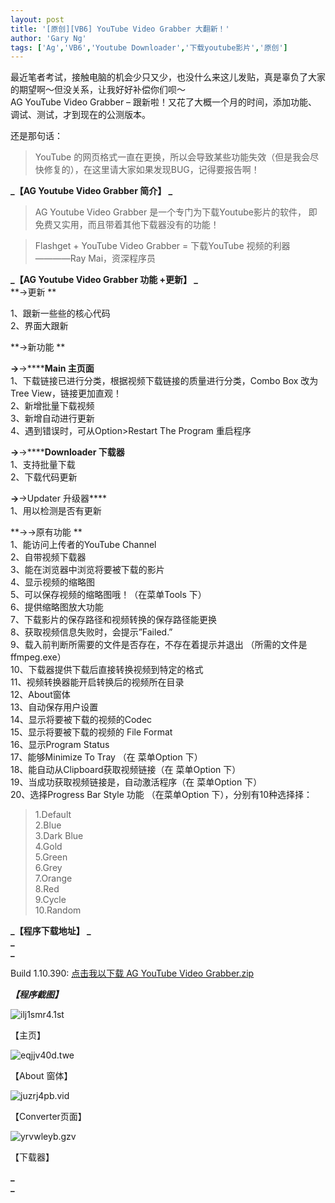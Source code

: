 ```yaml
---
layout: post
title: '[原创][VB6] YouTube Video Grabber 大翻新！'
author: 'Gary Ng'
tags: ['Ag','VB6','Youtube Downloader','下载youtube影片','原创']
---
```


最近笔者考试，接触电脑的机会少只又少，也没什么来这儿发贴，真是辜负了大家的期望啊～但没关系，让我好好补偿你们呗～  
AG YouTube Video Grabber – 跟新啦！又花了大概一个月的时间，添加功能、调试、测试，才到现在的公测版本。  
  
还是那句话：   


> YouTube 的网页格式一直在更换，所以会导致某些功能失效（但是我会尽快修复的），在这里请大家如果发现BUG，记得要报告啊！

**_【AG Youtube Video Grabber 简介】 _**  
  


> AG Youtube Video Grabber 是一个专门为下载Youtube影片的软件， 即免费又实用，而且带着其他下载器没有的功能！

> Flashget + YouTube Video Grabber = 下载YouTube 视频的利器   
————Ray Mai，资深程序员

**_【AG Youtube Video Grabber 功能 +更新】 _**  
**→更新 **  
  
1、跟新一些些的核心代码   
2、界面大跟新   
  
**→新功能 **  
  
**→**→******Main 主页面**  
1、下载链接已进行分类，根据视频下载链接的质量进行分类，Combo Box 改为Tree View，链接更加直观！  
2、新增批量下载视频  
3、新增自动进行更新  
4、遇到错误时，可从Option>Restart The Program 重启程序  
  
**→**→******Downloader 下载器**  
1、支持批量下载  
2、下载代码更新  
  
**→**→Updater 升级器****  
1、用以检测是否有更新  
  
**→→原有功能 **  
1、能访问上传者的YouTube Channel  
2、自带视频下载器  
3、能在浏览器中浏览将要被下载的影片  
4、显示视频的缩略图  
5、可以保存视频的缩略图哦！（在菜单Tools 下）  
6、提供缩略图放大功能  
7、下载影片的保存路径和视频转换的保存路径能更换  
8、获取视频信息失败时，会提示”Failed.”  
9、载入前判断所需要的文件是否存在，不存在着提示并退出 （所需的文件是ffmpeg.exe）  
10、下载器提供下载后直接转换视频到特定的格式  
11、视频转换器能开启转换后的视频所在目录  
12、About窗体  
13、自动保存用户设置  
14、显示将要被下载的视频的Codec  
15、显示将要被下载的视频的 File Format  
16、显示Program Status  
17、能够Minimize To Tray （在 菜单Option 下）  
18、能自动从Clipboard获取视频链接（在 菜单Option 下）  
19、当成功获取视频链接是，自动激活程序（在 菜单Option 下）  
20、选择Progress Bar Style 功能 （在菜单Option 下），分别有10种选择择：  


> 1.Default  
2.Blue  
3.Dark Blue  
4.Gold  
5.Green  
6.Grey  
7.Orange  
8.Red  
9.Cycle  
10.Random

**_【程序下载地址】 _**   
**_  
_**  


Build 1.10.390:  [点击我以下载 AG YouTube Video Grabber.zip](http://dl.dropbox.com/u/43619472/%E6%89%B9%E5%A4%84%E7%90%86/VB6/Youtube%20Downloader/AG%20Youtube%20Downloader%20-%20Build%201.10.390.zip)

    
**_【程序截图】_**   


![ilj1smr4.1st](http://lh3.ggpht.com/-gIG0Wgp2_eM/T8OHivUVchI/AAAAAAAABgQ/VWFsHzswFg4/ilj1smr4.1st_thumb.png?imgmax=800)

【主页】

  


![eqjjv40d.twe](http://lh3.ggpht.com/-OU70KKGnKnE/T8OHmGljJ4I/AAAAAAAABgg/qp9wXRI2vZs/eqjjv40d.twe_thumb.png?imgmax=800)

【About 窗体】

  


![juzrj4pb.vid](http://lh6.ggpht.com/--MxSj4QfEGw/T8OHozjrVcI/AAAAAAAABgw/QYYRG8P8W9Q/juzrj4pb.vid_thumb.png?imgmax=800)

【Converter页面】

  


![yrvwleyb.gzv](http://lh5.ggpht.com/-yp46h8svQIo/T8OHrr_rXzI/AAAAAAAABg8/jnbjYv8k_hQ/yrvwleyb.gzv_thumb.png?imgmax=800)

【下载器】

  


**_  
_**
